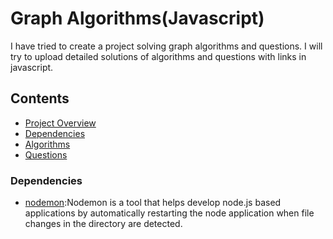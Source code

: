 # Graph Algorithms(Javascript)
I have tried to create a project solving graph algorithms and questions. I will try to upload detailed solutions of algorithms and questions with links in javascript. 

## Contents
- [Project Overview](#graph-alogrithms(javascript))
- [Dependencies](#dependencies)
- [Algorithms](#algorithms)
- [Questions](#questions)


### Dependencies
- [nodemon](https://www.npmjs.com/package/nodemon):Nodemon is a tool that helps develop node.js based applications by automatically restarting the node application when file changes in the directory are detected.


